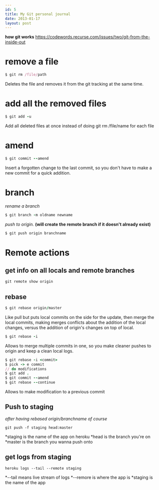 ```yaml
---
id: 5
title: My Git personal journal
date: 2013-01-17
layout: post
---
```


__how git works__
https://codewords.recurse.com/issues/two/git-from-the-inside-out

# remove a file
```ruby
$ git rm /file/path
```
Deletes the file and removes it from the git tracking at the same time.

# add all the removed files
```ruby
$ git add -u
```
Add all deleted files at once instead of doing git rm /file/name for each file

# amend
```ruby
$ git commit --amend
```
Insert a forgotten change to the last commit, so you don't have to make a new commit for a quick addition.

# branch
_rename a branch_

```ruby
$ git branch -m oldname newname
```
_push to origin._ __(will create the remote branch if it doesn't already exist)__

```ruby
$ git push origin branchname
```

# Remote actions
## get info on all locals and remote branches
```ruby
git remote show origin
```
## rebase
```ruby
$ git rebase origin/master
```
Like pull but puts local commits on the side for the update, then merge the local commits, making merges conflicts about the addition of the local changes, versus the addition of origin's changes on top of local.

```ruby
$ git rebase -i
```
Allows to merge multiple commits in one, so you make cleaner pushes to origin and keep a clean local logs.

```ruby
$ git rebase -i <commit>
$ pick -> e commit
// do modifications
$ git add .
$ git commit --amend
$ git rebase --continue
```
Allows to make modification to a previous commit

## Push to staging
_after having rebased origin/branchname of course_

```
git push -f staging head:master
```
*staging is the name of the app on heroku
*head is the branch you're on
*master is the branch you wanna push onto

## get logs from staging

```
heroku logs --tail --remote staging
```
*--tail means live stream of logs
*--remore is where the app is
*staging is the name of the app
  